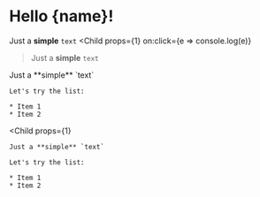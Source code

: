 <!-- Test #3 -->
<script>
    import Child from './Child.svelte'
    let name = 'world';
</script>

# Hello {name}!

<Child />

<Child></Child>

<Child>Just a **simple** `text`</Child>
<Child 
    props={1}
    on:click={e => console.log(e)}
>Just a **simple** `text`</Child>

<Child>
    Just a **simple** `text`

    Let's try the list:

    * Item 1
    * Item 2
</Child>

<Child 
    props={1}
>
    Just a **simple** `text`

    Let's try the list:

    * Item 1
    * Item 2
</Child>